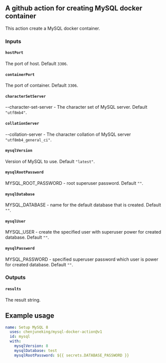 ## A github action for creating MySQL docker container

This action create a MySQL docker container.

### Inputs

#### `hostPort`

The port of host. Default `3306`.

#### `containerPort`

The port of container. Default `3306`.

#### `characterSetServer`

--character-set-server - The character set of MySQL server. Default `"utf8mb4"`.

#### `collationServer`

--collation-server - The character collation of MySQL server `"utf8mb4_general_ci"`.

#### `mysqlVersion`

Version of MySQL to use. Default `"latest"`.

#### `mysqlRootPassword`

MYSQL_ROOT_PASSWORD - root superuser password. Default `""`.

#### `mysqlDatabase`

MYSQL_DATABASE - name for the default database that is created. Default `""`.

#### `mysqlUser`

MYSQL_USER - create the specified user with superuser power for created database. Default `""`.

#### `mysqlPassword`

MYSQL_PASSWORD - specified superuser password which user is power for created database. Default `""`.

### Outputs

#### `results`

The result string.

## Example usage

```yml
name: Setup MySQL 8
  uses: chenjuneking/mysql-docker-action@v1
  id: mysql
  with:
    mysqlVersion: 8
    mysqlDatabase: test
    mysqlRootPassword: ${{ secrets.DATABASE_PASSWORD }}
```
